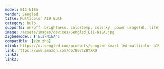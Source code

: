```yaml
---
model: E11-N1EA
vendor: Sengled
title: Multicolor A19 Bulb
category: bulb
supports: on/off, brightness, colortemp, colorxy, power usage(W), lifetime powerusage (kWh)
image: /assets/images/devices/Sengled_E11-N1EA.jpg
zigbeemodel: ['E11-N1EA']
compatible: [z2m,zha]
mlink: https://us.sengled.com/products/sengled-smart-led-multicolor-a19-bulb
link: https://www.amazon.com/dp/B073ZBYXKQ
link2: 
link3: 
---
```

